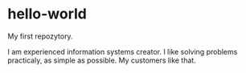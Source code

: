 # hello-world
My first repozytory.

I am experienced information systems creator.
I like solving problems practicaly, as simple as possible.
My customers like that.

